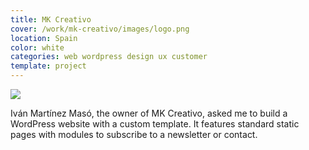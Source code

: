 ```yaml
---
title: MK Creativo
cover: /work/mk-creativo/images/logo.png
location: Spain
color: white
categories: web wordpress design ux customer
template: project
---
```


![](/work/mk-creativo/images/1.png)

Iván Martínez Masó, the owner of MK Creativo, asked me to build a WordPress website with a custom template. It features standard static pages with modules to subscribe to a newsletter or contact.
